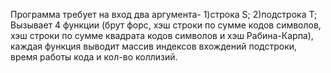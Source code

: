 Программа требует на вход два аргумента- 1)строка S; 2)подстрока T;
Вызывает 4 функции (брут форс, хэш строки по сумме кодов символов, хэш строки по сумме квадрата кодов символов и хэш Рабина-Карпа), каждая функция выводит массив индексов вхождений подстроки, время работы кода и кол-во коллизий.
